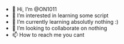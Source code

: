 - 👋 Hi, I’m @ON1011
- 👀 I’m interested in learning some script
- 🌱 I’m currently learning absolutly nothing :)
- 💞️ I’m looking to collaborate on nothing
- 📫 How to reach me you cant 

<!---
ON1011/ON1011 is a ✨ special ✨ repository because its `README.md` (this file) appears on your GitHub profile.
You can click the Preview link to take a look at your changes.
--->
